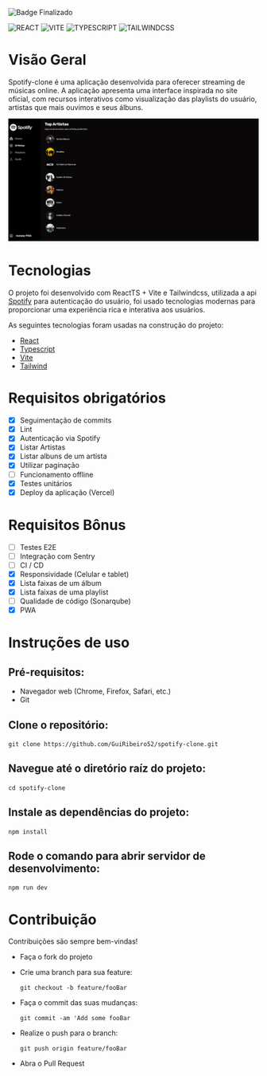 ![Badge Finalizado](http://img.shields.io/static/v1?label=STATUS&message=Finalizado&color=GREEN&style=for-the-badge)

![REACT](https://img.shields.io/badge/react-%230EA5E9.svg?style=for-the-badge&logo=react&logoColor=white) ![VITE](https://img.shields.io/badge/vite-%239755FF.svg?style=for-the-badge&logo=vite&logoColor=white) ![TYPESCRIPT](https://img.shields.io/badge/typescript-%230EA5E9.svg?style=for-the-badge&logo=typescript&logoColor=white) ![TAILWINDCSS](https://img.shields.io/badge/tailwindcss-%230EA5E9.svg?style=for-the-badge&logo=tailwindcss&logoColor=white)

# Visão Geral

Spotify-clone é uma aplicação desenvolvida para oferecer streaming de músicas online. A aplicação apresenta uma interface inspirada no site oficial, com recursos interativos como visualização das playlists do usuário, artistas que mais ouvimos e seus álbuns.

![Aplicação Spotify](/src/assets/spotify-clone.png)

# Tecnologias

O projeto foi desenvolvido com ReactTS + Vite e Tailwindcss, utilizada a api [Spotify](https://developer.spotify.com/documentation/web-api) para autenticação do usuário, foi usado tecnologias modernas para proporcionar uma experiência rica e interativa aos usuários.

As seguintes tecnologias foram usadas na construção do projeto:

- [React](https://react.dev/)
- [Typescript](https://www.typescriptlang.org/)
- [Vite](https://vitejs.dev/)
- [Tailwind](https://tailwindcss.com/)

# Requisitos obrigatórios

- [x] Seguimentação de commits
- [x] Lint
- [x] Autenticação via Spotify
- [x] Listar Artistas
- [x] Listar albuns de um artista
- [x] Utilizar paginação
- [ ] Funcionamento offline
- [x] Testes unitários
- [x] Deploy da aplicação (Vercel)

# Requisitos Bônus

- [ ] Testes E2E
- [ ] Integração com Sentry
- [ ] CI / CD
- [x] Responsividade (Celular e tablet)
- [x] Lista faixas de um álbum
- [x] Lista faixas de uma playlist
- [ ] Qualidade de código (Sonarqube)
- [x] PWA

# Instruções de uso

## Pré-requisitos:

- Navegador web (Chrome, Firefox, Safari, etc.)
- Git

## Clone o repositório:

```
git clone https://github.com/GuiRibeiro52/spotify-clone.git
```

## Navegue até o diretório raíz do projeto:

```
cd spotify-clone
```

## Instale as dependências do projeto:

```
npm install
```

## Rode o comando para abrir servidor de desenvolvimento:

```
npm run dev
```

# Contribuição

Contribuições são sempre bem-vindas!

- Faça o fork do projeto

- Crie uma branch para sua feature:
  ```
  git checkout -b feature/fooBar
  ```
- Faça o commit das suas mudanças:
  ```
  git commit -am 'Add some fooBar
  ```
- Realize o push para o branch:
  ```
  git push origin feature/fooBar
  ```
- Abra o Pull Request
